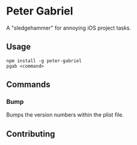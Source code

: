 # Peter Gabriel

A "sledgehammer" for annoying iOS project tasks.

## Usage

	npm install -g peter-gabriel
	pgab <command>

## Commands

### Bump

Bumps the version numbers within the plist file.

## Contributing

